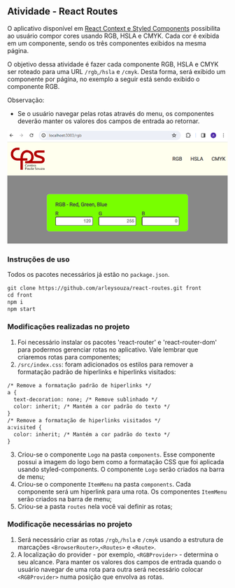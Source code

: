## Atividade - React Routes

O aplicativo disponível em [React Context e Styled Components](https://github.com/arleysouza/react-context-styled) possibilita ao usuário compor cores usando RGB, HSLA e CMYK. Cada cor é exibida em um componente, sendo os três componentes exibidos na mesma página. 

O objetivo dessa atividade é fazer cada componente RGB, HSLA e CMYK ser roteado para uma URL `/rgb`,`/hsla` e `/cmyk`. Desta forma, será exibido um componente por página, no exemplo a seguir está sendo exibido o componente RGB.

Observação:
- Se o usuário navegar pelas rotas através do menu, os componentes deverão manter os valores dos campos de entrada ao retornar. 

![](https://github.com/arleysouza/react-routes/blob/main/images/front.png)

### Instruções de uso
Todos os pacotes necessários já estão no `package.json`.
```
git clone https://github.com/arleysouza/react-routes.git front
cd front
npm i
npm start
```

### Modificações realizadas no projeto

1. Foi necessário instalar os pacotes 'react-router' e 'react-router-dom' para podermos gerenciar rotas no aplicativo. Vale lembrar que criaremos rotas para componentes;
2. `/src/index.css`: foram adicionados os estilos para remover a formatação padrão de hiperlinks e hiperlinks visitados:
```
/* Remove a formatação padrão de hiperlinks */
a {
  text-decoration: none; /* Remove sublinhado */
  color: inherit; /* Mantém a cor padrão do texto */
}
/* Remove a formatação de hiperlinks visitados */
a:visited {
  color: inherit; /* Mantém a cor padrão do texto */
}
```
3. Criou-se o componente `Logo` na pasta `components`. Esse componente possui a imagem do logo bem como a formatação CSS que foi aplicada usando styled-components. O componente `Logo` serão criados na barra de menu;
4. Criou-se o componente `ItemMenu` na pasta `components`. Cada componente será um hiperlink para uma rota. Os componentes `ItemMenu` serão criados na barra de menu;
5. Criou-se a pasta `routes` nela você vai definir as rotas;

### Modificaçõe necessárias no projeto
1. Será necessário criar as rotas `/rgb`,`/hsla` e `/cmyk` usando a estrutura de marcações `<BrowserRouter>`,`<Routes>` e `<Route>`.
2. A localização do provider - por exemplo, `<RGBProvider>` - determina o seu alcance. Para manter os valores dos campos de entrada quando o usuário navegar de uma rota para outra será necessário colocar `<RGBProvider>` numa posição que envolva as rotas.
